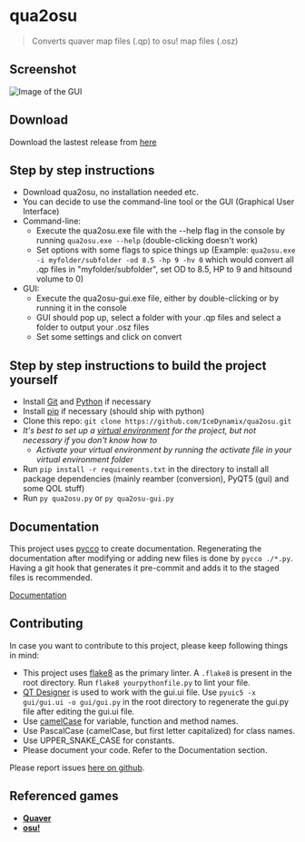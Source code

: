 # qua2osu

> Converts quaver map files (.qp) to osu! map files (.osz)

## Screenshot

![Image of the GUI](https://i.imgur.com/LYwGaVj.png)

## Download

Download the lastest release from
[here](https://github.com/IceDynamix/qua2osu/releases)

## Step by step instructions

- Download qua2osu, no installation needed etc.
- You can decide to use the command-line tool or the GUI (Graphical User
  Interface)
- Command-line:
    - Execute the qua2osu.exe file with the --help flag in the console by
      running `qua2osu.exe --help` (double-clicking doesn't work)
    - Set options with some flags to spice things up (Example:
      `qua2osu.exe -i myfolder/subfolder -od 8.5 -hp 9 -hv 0` which would
      convert all .qp files in "myfolder/subfolder", set OD to 8.5, HP to 9 and
      hitsound volume to 0)
- GUI:
    - Execute the qua2osu-gui.exe file, either by double-clicking or by running
      it in the console
    - GUI should pop up, select a folder with your .qp files and select a folder
      to output your .osz files
    - Set some settings and click on convert

## Step by step instructions to build the project yourself

- Install [Git](https://git-scm.com/) and [Python](https://www.python.org/) if
  necessary
- Install [pip](https://pip.pypa.io/en/stable/installing/) if necessary (should
  ship with python)
- Clone this repo: `git clone https://github.com/IceDynamix/qua2osu.git`
- *It's best to set up a
  [virtual environment](https://docs.python.org/3/tutorial/venv.html) for the
  project, but not necessary if you don't know how to*
    - *Activate your virtual environment by running the activate file in your
      virtual environment folder*
- Run `pip install -r requirements.txt` in the directory to install all package
  dependencies (mainly reamber (conversion), PyQT5 (gui) and some QOL stuff)
- Run `py qua2osu.py` or `py qua2osu-gui.py`

## Documentation

This project uses [pycco](https://github.com/pycco-docs/pycco) to create
documentation. Regenerating the documentation after modifying or adding new
files is done by `pycco ./*.py`. Having a git hook that generates it pre-commit
and adds it to the staged files is recommended.

[Documentation](https://icedynamix.github.io/qua2osu/index.html)

## Contributing

In case you want to contribute to this project, please keep following things in
mind:

- This project uses [flake8](http://flake8.pycqa.org/en/latest/) as the primary
  linter. A `.flake8` is present in the root directory. Run
  `flake8 yourpythonfile.py` to lint your file.
- [QT Designer](https://build-system.fman.io/qt-designer-download) is used to
  work with the gui.ui file. Use `pyuic5 -x gui/gui.ui -o gui/gui.py` in the
  root directory to regenerate the gui.py file after editing the gui.ui file.
- Use [camelCase](https://en.wikipedia.org/wiki/Camel_case) for variable,
  function and method names.
- Use PascalCase (camelCase, but first letter capitalized) for class names.
- Use UPPER_SNAKE_CASE for constants.
- Please document your code. Refer to the Documentation section.

Please report issues [here on github](https://github.com/IceDynamix/qua2osu/issues).

## Referenced games

- [**Quaver**](https://quavergame.com/)
- [**osu!**](https://osu.ppy.sh/)
